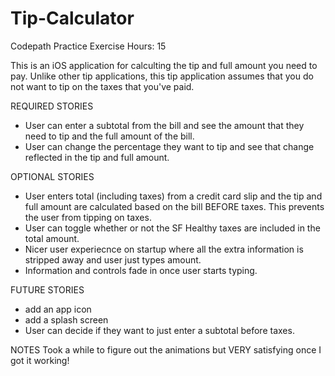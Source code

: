 # Tip-Calculator
Codepath Practice Exercise
Hours: 15

This is an iOS application for calculting the tip and full amount you need to pay. Unlike other tip applications, this tip application assumes that you do not want to tip on the taxes that you've paid.


REQUIRED STORIES
- User can enter a subtotal from the bill and see the amount that they need to tip and the full amount of the bill.
- User can change the percentage they want to tip and see that change reflected in the tip and full amount.

OPTIONAL STORIES
- User enters total (including taxes) from a credit card slip and the tip and full amount are calculated based on the bill BEFORE taxes. This prevents the user from tipping on taxes.
- User can toggle whether or not the SF Healthy taxes are included in the total amount.
- Nicer user experiecnce on startup where all the extra information is stripped away and user just types amount.
- Information and controls fade in once user starts typing.

FUTURE STORIES
- add an app icon
- add a splash screen
- User can decide if they want to just enter a subtotal before taxes.

NOTES
Took a while to figure out the animations but VERY satisfying once I got it working!